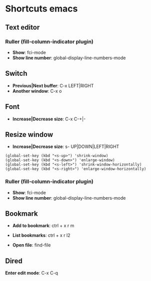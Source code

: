 # Shortcuts emacs

## Text editor

### Ruller (fill-column-indicator plugin)

* **Show**: fci-mode
* **Show line number**: global-display-line-numbers-mode 

## Switch

* **Previous|Next buffer**: C-x LEFT|RIGHT
* **Another window**: C-x o

## Font

* **Increase|Decrease size**: C-x C-+|- 

## Resize window
* **Increase|Decrease size**: s- UP|DOWN|LEFT|RIGHT
```
(global-set-key (kbd "<s-up>") 'shrink-window)
(global-set-key (kbd "<s-down>") 'enlarge-window)
(global-set-key (kbd "<s-left>") 'shrink-window-horizontally)
(global-set-key (kbd "<s-right>") 'enlarge-window-horizontally)
```

### Ruller (fill-column-indicator plugin)

* **Show**: fci-mode
* **Show line number**: global-display-line-numbers-mode 

## Bookmark

* **Add to bookmark**: ctrl + x r m  
* **List bookmarks**: ctrl + x r l2

 * **Open file**: find-file <filename>

## Dired

**Enter edit mode**: C-x C-q
